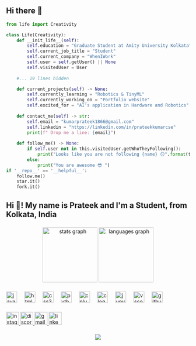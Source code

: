 ## Hi there 👋

```python
from life import Creativity

class Life(Creativity):
    def __init_life__(self):
        self.education = "Graduate Student at Amity University Kolkata"
        self.current_job_title = "Student"
        self.current_company = "WhenIWork"
        self.user = self.getUser() || None
        self.visitedUser = User
        
    #... 19 lines hidden 

    def current_projects(self) -> None:
        self.currently_learning = "Robotics & TinyML"
        self.currently_working_on = "Portfolio website"
        self.excited_for = "AI's application in Hardware and Robotics"
    
    def contact_me(self) -> str:
        self.email = "kumarprateek1866@gmail.com"
        self.linkedin = "https://linkedin.com/in/prateekkumarcse"
        print(f" Drop me a line: {email}")
        
    def follow_me() -> None:
        if self.user not in this.visitedUser.getWhoTheyFollowing():
            print("Looks like you are not following {name} 😐".format(this.user.getUserName()))
        else:
            print("You are awesome 😎 ")
if '__repo__' == '__helpful__':
    follow.me()
    star.it()
    fork.it()

```
<h2 align="left">Hi 👋! My name is Prateek and I'm a Student, from Kolkata, India</h2>

###

<div align="center">
  <img src="https://github-readme-stats.vercel.app/api?username=Prateekcandwill&hide_title=false&hide_rank=false&show_icons=true&include_all_commits=true&count_private=true&disable_animations=false&theme=dracula&locale=en&hide_border=false" height="150" alt="stats graph"  />
  <img src="https://github-readme-stats.vercel.app/api/top-langs?username=Prateekcandwill&locale=en&hide_title=false&layout=compact&card_width=320&langs_count=5&theme=dracula&hide_border=false" height="150" alt="languages graph"  />
</div>

###

<div align="left">
  <img src="https://cdn.jsdelivr.net/gh/devicons/devicon/icons/javascript/javascript-original.svg" height="30" alt="javascript logo"  />
  <img width="12" />
  <img src="https://cdn.jsdelivr.net/gh/devicons/devicon/icons/html5/html5-original.svg" height="30" alt="html5 logo"  />
  <img width="12" />
  <img src="https://cdn.jsdelivr.net/gh/devicons/devicon/icons/css3/css3-original.svg" height="30" alt="css3 logo"  />
  <img width="12" />
  <img src="https://cdn.jsdelivr.net/gh/devicons/devicon/icons/python/python-original.svg" height="30" alt="python logo"  />
  <img width="12" />
  <img src="https://cdn.jsdelivr.net/gh/devicons/devicon/icons/cplusplus/cplusplus-original.svg" height="30" alt="cplusplus logo"  />
  <img width="12" />
  <img src="https://cdn.jsdelivr.net/gh/devicons/devicon/icons/c/c-original.svg" height="30" alt="c logo"  />
  <img width="12" />
  <img src="https://cdn.jsdelivr.net/gh/devicons/devicon/icons/jupyter/jupyter-original.svg" height="30" alt="jupyter logo"  />
  <img width="12" />
  <img src="https://cdn.jsdelivr.net/gh/devicons/devicon/icons/vscode/vscode-original.svg" height="30" alt="vscode logo"  />
  <img width="12" />
  <img src="https://cdn.jsdelivr.net/gh/devicons/devicon/icons/github/github-original.svg" height="30" alt="github logo"  />
</div>

###

<div align="left">
  <a href="https://www.instagram.com/wan_prateekx56/" target="_blank">
    <img src="https://img.shields.io/static/v1?message=Instagram&logo=instagram&label=&color=E4405F&logoColor=white&labelColor=&style=for-the-badge" height="35" alt="instagram logo"  />
  </a>
  <a href="https://discordapp.com/users/780765450249961493" target="_blank">
    <img src="https://img.shields.io/static/v1?message=Discord&logo=discord&label=&color=7289DA&logoColor=white&labelColor=&style=for-the-badge" height="35" alt="discord logo"  />
  </a>
  <a href="https://mailto:kumarprateek1866@gmail.com" target="_blank">
    <img src="https://img.shields.io/static/v1?message=Gmail&logo=gmail&label=&color=D14836&logoColor=white&labelColor=&style=for-the-badge" height="35" alt="gmail logo"  />
  </a>
  <a href="https://linkedin.com/in/prateekkumarcse" target="_blank">
    <img src="https://img.shields.io/static/v1?message=LinkedIn&logo=linkedin&label=&color=0077B5&logoColor=white&labelColor=&style=for-the-badge" height="35" alt="linkedin logo"  />
  </a>
</div>

###

<div align="center">
  <img src="https://profile-counter.glitch.me/Prateekcandwill/count.svg?"/>
</div>

###
